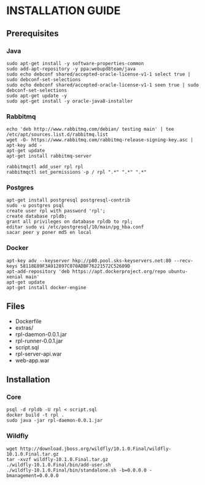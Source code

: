 # INSTALLATION GUIDE

## Prerequisites

### Java
```
sudo apt-get install -y software-properties-common
sudo add-apt-repository -y ppa:webupd8team/java
sudo echo debconf shared/accepted-oracle-license-v1-1 select true | sudo debconf-set-selections
sudo echo debconf shared/accepted-oracle-license-v1-1 seen true | sudo debconf-set-selections
sudo apt-get update -y
sudo apt-get install -y oracle-java8-installer
```
### Rabbitmq
```
echo 'deb http://www.rabbitmq.com/debian/ testing main' | tee /etc/apt/sources.list.d/rabbitmq.list
wget -O- https://www.rabbitmq.com/rabbitmq-release-signing-key.asc | apt-key add -
apt-get update
apt-get install rabbitmq-server

rabbitmqctl add_user rpl rpl
rabbitmqctl set_permissions -p / rpl ".*" ".*" ".*"
```
### Postgres
```
apt-get install postgresql postgresql-contrib
sudo -u postgres psql
create user rpl with password 'rpl';
create database rpldb;
grant all privileges on database rpldb to rpl;
editar sudo vi /etc/postgresql/10/main/pg_hba.conf 
sacar peer y poner md5 en local 
```
### Docker
```
apt-key adv --keyserver hkp://p80.pool.sks-keyservers.net:80 --recv-keys 58118E89F3A912897C070ADBF76221572C52609D
apt-add-repository 'deb https://apt.dockerproject.org/repo ubuntu-xenial main'
apt-get update
apt-get install docker-engine
```
## Files

* Dockerfile
* extras/
* rpl-daemon-0.0.1.jar
* rpl-runner-0.0.1.jar
* script.sql
* rpl-server-api.war
* web-app.war

## Installation

### Core
```
psql -d rpldb -U rpl < script.sql
docker build -t rpl .
sudo java -jar rpl-daemon-0.0.1.jar
```
### Wildfly
```
wget http://download.jboss.org/wildfly/10.1.0.Final/wildfly-10.1.0.Final.tar.gz
tar -xvzf wildfly-10.1.0.Final.tar.gz
./wildfly-10.1.0.Final/bin/add-user.sh
./wildfly-10.1.0.Final/bin/standalone.sh -b=0.0.0.0 -bmanagement=0.0.0.0
```
